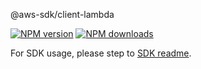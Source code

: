 @aws-sdk/client-lambda

[![NPM version](https://img.shields.io/npm/v/@aws-sdk/client-lambda/rc.svg)](https://www.npmjs.com/package/@aws-sdk/client-lambda)
[![NPM downloads](https://img.shields.io/npm/dm/@aws-sdk/client-lambda.svg)](https://www.npmjs.com/package/@aws-sdk/client-lambda)

For SDK usage, please step to [SDK readme](https://github.com/aws/aws-sdk-js-v3).
